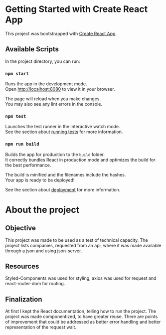 # Getting Started with Create React App

This project was bootstrapped with [Create React App](https://github.com/facebook/create-react-app).

## Available Scripts

In the project directory, you can run:

### `npm start`

Runs the app in the development mode.\
Open [http://localhost:8080](http://localhost:8080) to view it in your browser.

The page will reload when you make changes.\
You may also see any lint errors in the console.

### `npm test`

Launches the test runner in the interactive watch mode.\
See the section about [running tests](https://facebook.github.io/create-react-app/docs/running-tests) for more information.

### `npm run build`

Builds the app for production to the `build` folder.\
It correctly bundles React in production mode and optimizes the build for the best performance.

The build is minified and the filenames include the hashes.\
Your app is ready to be deployed!

See the section about [deployment](https://facebook.github.io/create-react-app/docs/deployment) for more information.

# About the project

## Objective

This project was made to be used as a test of technical capacity.
The project lists companies, requested from an api, where it was made available through a json and using json-server.

## Resources

Styled-Components was used for styling, axios was used for request and react-router-dom for routing.

## Finalization

At first I kept the React documentation, telling how to run the project.
The project was made componentized, to have greater reuse.
There are points of improvement that could be addressed as better error handling and better representation of the request wait.
